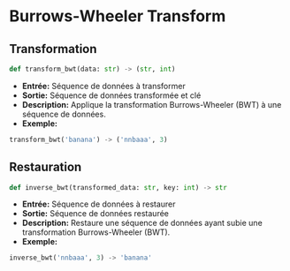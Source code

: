 # Burrows-Wheeler Transform

## Transformation
```py
def transform_bwt(data: str) -> (str, int)
```
- **Entrée:** Séquence de données à transformer
- **Sortie:** Séquence de données transformée et clé
- **Description:** Applique la transformation Burrows-Wheeler (BWT) à une séquence de données.
- **Exemple:**
```py
transform_bwt('banana') -> ('nnbaaa', 3)
```

## Restauration
```py
def inverse_bwt(transformed_data: str, key: int) -> str
```
- **Entrée:** Séquence de données à restaurer
- **Sortie:** Séquence de données restaurée
- **Description:** Restaure une séquence de données ayant subie une transformation Burrows-Wheeler (BWT).
- **Exemple:**
```py
inverse_bwt('nnbaaa', 3) -> 'banana'
```